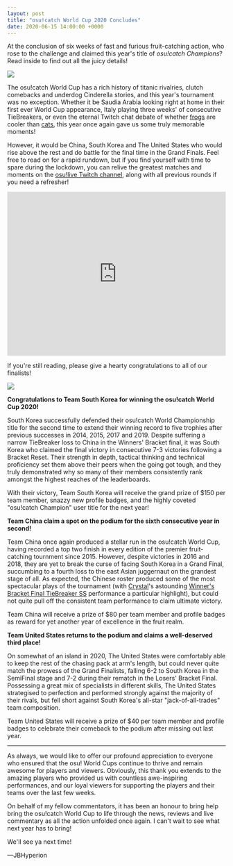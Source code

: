 ```yaml
---
layout: post
title: "osu!catch World Cup 2020 Concludes"
date: 2020-06-15 14:00:00 +0000
---
```


At the conclusion of six weeks of fast and furious fruit-catching action, who rose to the challenge and claimed this year's title of *osu!catch Champions*? Read inside to find out all the juicy details!

![](/wiki/shared/news/banners/CWC2020.jpg)

The osu!catch World Cup has a rich history of titanic rivalries, clutch comebacks and underdog Cinderella stories, and this year's tournament was no exception. Whether it be Saudia Arabia looking right at home in their first ever World Cup appearance, Italy playing three weeks' of consecutive TieBreakers, or even the eternal Twitch chat debate of whether [frogs](https://osu.ppy.sh/beatmapsets/12221) are cooler than [cats](https://osu.ppy.sh/beatmapsets/1119839), this year once again gave us some truly memorable moments!

However, it would be China, South Korea and The United States who would rise above the rest and do battle for the final time in the Grand Finals. Feel free to read on for a rapid rundown, but if you find yourself with time to spare during the lockdown, you can relive the greatest matches and moments on the [osu!live Twitch channel](https://www.twitch.tv/osulive), along with all previous rounds if you need a refresher!

<iframe src="https://player.twitch.tv/?video=650482626&parent=osu.ppy.sh&autoplay=false" frameborder="0" allowfullscreen="true" scrolling="no" height="378" width="100%"></iframe>

If you're still reading, please give a hearty congratulations to all of our finalists!

[![](/wiki/shared/news/2020-06-15-cwc-2020-concludes/podium_cwc2020_South_Korea.png)](/wiki/Tournaments/CWC/2020)

**Congratulations to Team South Korea for winning the osu!catch World Cup 2020!**

South Korea successfully defended their osu!catch World Championship title for the second time to extend their winning record to five trophies after previous successes in 2014, 2015, 2017 and 2019. Despite suffering a narrow TieBreaker loss to China in the Winners' Bracket final, it was South Korea who claimed the final victory in consecutive 7-3 victories following a Bracket Reset. Their strength in depth, tactical thinking and technical proficiency set them above their peers when the going got tough, and they truly demonstrated why so many of their members consistently rank amongst the highest reaches of the leaderboards.

With their victory, Team South Korea will receive the grand prize of $150 per team member, snazzy new profile badges, and the highly coveted "osu!catch Champion" user title for the next year!

**Team China claim a spot on the podium for the sixth consecutive year in second!**

Team China once again produced a stellar run in the osu!catch World Cup, having recorded a top two finish in every edition of the premier fruit-catching tournment since 2015. However, despite victories in 2016 and 2018, they are yet to break the curse of facing South Korea in a Grand Final, succumbing to a fourth loss to the east Asian juggernaut on the grandest stage of all. As expected, the Chinese roster produced some of the most spectacular plays of the tournament (with [Crystal](https://osu.ppy.sh/users/1646397)'s astounding [Winner's Bracket Final TieBreaker SS](https://www.twitch.tv/videos/642846934?t=1h26m17s) performance a particular highlight), but could not quite pull off the consistent team performance to claim ultimate victory.

Team China will receive a prize of $80 per team member and profile badges as reward for yet another year of excellence in the fruit realm.

**Team United States returns to the podium and claims a well-deserved third place!**

On somewhat of an island in 2020, The United States were comfortably able to keep the rest of the chasing pack at arm's length, but could never quite match the prowess of the Grand Finalists, falling 6-2 to South Korea in the SemiFinal stage and 7-2 during their rematch in the Losers' Bracket Final. Possessing a great mix of specialists in different skills, The United States strategised to perfection and performed strongly against the majority of their rivals, but fell short against South Korea's all-star "jack-of-all-trades" team composition.

Team United States will receive a prize of $40 per team member and profile badges to celebrate their comeback to the podium after missing out last year.

---

As always, we would like to offer our profound appreciation to everyone who ensured that the osu! World Cups continue to thrive and remain awesome for players and viewers. Obviously, this thank you extends to the amazing players who provided us with countless awe-inspiring performances, and our loyal viewers for supporting the players and their teams over the last few weeks.

On behalf of my fellow commentators, it has been an honour to bring help bring the osu!catch World Cup to life through the news, reviews and live commentary as all the action unfolded once again. I can't wait to see what next year has to bring!

We'll see ya next time!

—JBHyperion
